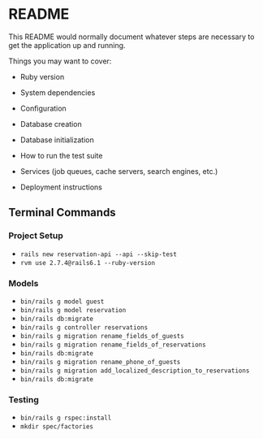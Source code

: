 # README

This README would normally document whatever steps are necessary to get the
application up and running.

Things you may want to cover:

* Ruby version

* System dependencies

* Configuration

* Database creation

* Database initialization

* How to run the test suite

* Services (job queues, cache servers, search engines, etc.)

* Deployment instructions

## Terminal Commands

### Project Setup

* `rails new reservation-api --api --skip-test`
* `rvm use 2.7.4@rails6.1 --ruby-version`

### Models

* `bin/rails g model guest`
* `bin/rails g model reservation`
* `bin/rails db:migrate`
* `bin/rails g controller reservations`
* `bin/rails g migration rename_fields_of_guests`
* `bin/rails g migration rename_fields_of_reservations`
* `bin/rails db:migrate`
* `bin/rails g migration rename_phone_of_guests`
* `bin/rails g migration add_localized_description_to_reservations`
* `bin/rails db:migrate`

### Testing

* `bin/rails g rspec:install`
* `mkdir spec/factories`
